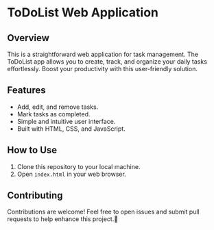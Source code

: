# ToDoList Web Application

## Overview

This is a straightforward web application for task management. The ToDoList app allows you to create, track, and organize your daily tasks effortlessly. Boost your productivity with this user-friendly solution.

## Features

- Add, edit, and remove tasks.
- Mark tasks as completed.
- Simple and intuitive user interface.
- Built with HTML, CSS, and JavaScript.

## How to Use

1. Clone this repository to your local machine.
2. Open `index.html` in your web browser.

## Contributing

Contributions are welcome! Feel free to open issues and submit pull requests to help enhance this project.🤗


